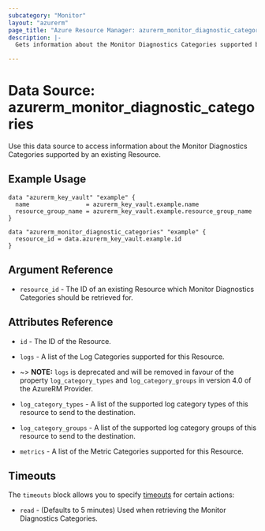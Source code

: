 ```yaml
---
subcategory: "Monitor"
layout: "azurerm"
page_title: "Azure Resource Manager: azurerm_monitor_diagnostic_categories"
description: |-
  Gets information about the Monitor Diagnostics Categories supported by an existing Resource.

---
```


# Data Source: azurerm_monitor_diagnostic_categories

Use this data source to access information about the Monitor Diagnostics Categories supported by an existing Resource.

## Example Usage

```hcl
data "azurerm_key_vault" "example" {
  name                = azurerm_key_vault.example.name
  resource_group_name = azurerm_key_vault.example.resource_group_name
}

data "azurerm_monitor_diagnostic_categories" "example" {
  resource_id = data.azurerm_key_vault.example.id
}
```

## Argument Reference

* `resource_id` - The ID of an existing Resource which Monitor Diagnostics Categories should be retrieved for.

## Attributes Reference

* `id` - The ID of the Resource.

* `logs` - A list of the Log Categories supported for this Resource.

* ~> **NOTE:** `logs` is deprecated and will be removed in favour of the property `log_category_types` and `log_category_groups` in version 4.0 of the AzureRM Provider.

* `log_category_types` - A list of the supported log category types of this resource to send to the destination.

* `log_category_groups` - A list of the supported log category groups of this resource to send to the destination.

* `metrics` - A list of the Metric Categories supported for this Resource.

## Timeouts

The `timeouts` block allows you to specify [timeouts](https://www.terraform.io/language/resources/syntax#operation-timeouts) for certain actions:

* `read` - (Defaults to 5 minutes) Used when retrieving the Monitor Diagnostics Categories.
